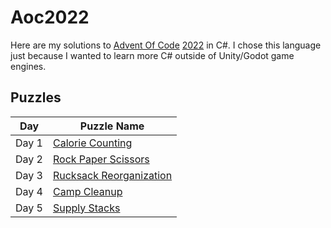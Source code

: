 # Aoc2022

Here are my solutions to [Advent Of Code](https://adventofcode.com/) [2022](https://adventofcode.com/2022) in C#.
I chose this language just because I wanted to learn more C# outside of Unity/Godot game engines.

## Puzzles

| Day   | Puzzle Name                                                    |
|-------|----------------------------------------------------------------|
| Day 1 | [Calorie Counting](https://adventofcode.com/2022/day/1)        |
| Day 2 | [Rock Paper Scissors](https://adventofcode.com/2022/day/2)     |
| Day 3 | [Rucksack Reorganization](https://adventofcode.com/2022/day/3) |
| Day 4 | [Camp Cleanup](https://adventofcode.com/2022/day/4)            |
| Day 5 | [Supply Stacks](https://adventofcode.com/2022/day/5)           |
